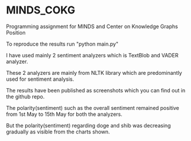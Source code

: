# MINDS_COKG
Programming assignment for MINDS and Center on Knowledge Graphs Position

To reproduce the results run "python main.py"

I have used mainly 2 sentiment analyzers which is TextBlob and VADER analyzer.

These 2 analyzers are mainly from NLTK library which are predominantly used for sentiment analysis. 

The results have been published as screenshots which you can find out in the github repo.

The polarity(sentiment) such as the overall sentiment remained positive from 1st May to 15th May for both the analyzers.

But the polarity(sentiment) regarding doge and shib was decreasing gradually as visible from the charts shown.
